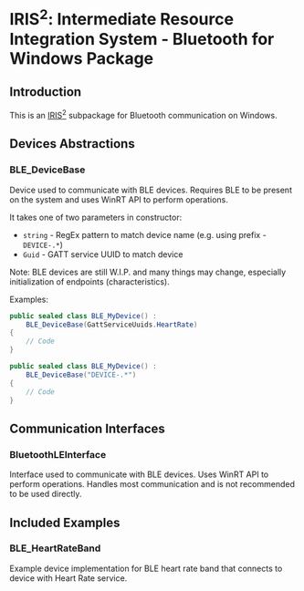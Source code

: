 ﻿# IRIS<sup>2</sup>: Intermediate Resource Integration System - Bluetooth for Windows Package
## Introduction
This is an [IRIS<sup>2</sup>](https://github.com/H1M4W4R1/IRIS) subpackage for Bluetooth communication on
Windows.

## Devices Abstractions
### BLE_DeviceBase
Device used to communicate with BLE devices. Requires
BLE to be present on the system and uses WinRT API to
perform operations.

It takes one of two parameters in constructor:
* `string` - RegEx pattern to match device name (e.g.
  using prefix - `DEVICE-.*`)
* `Guid` - GATT service UUID to match device

Note: BLE devices are still W.I.P. and many things may
change, especially initialization of endpoints
(characteristics).

Examples:
```cs
public sealed class BLE_MyDevice() :
    BLE_DeviceBase(GattServiceUuids.HeartRate)
{
    // Code
}
```

```cs
public sealed class BLE_MyDevice() :
    BLE_DeviceBase("DEVICE-.*")
{
    // Code
}
```

## Communication Interfaces
### BluetoothLEInterface
Interface used to communicate with BLE devices. Uses WinRT
API to perform operations. Handles most communication
and is not recommended to be used directly.

## Included Examples
### BLE_HeartRateBand
Example device implementation for BLE heart rate band that
connects to device with Heart Rate service.

